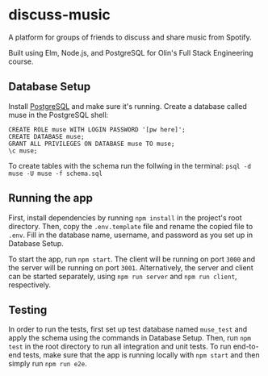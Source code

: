 # discuss-music

A platform for groups of friends to discuss and share music from Spotify.

Built using Elm, Node.js, and PostgreSQL for Olin's Full Stack Engineering course.

## Database Setup
Install [PostgreSQL](https://www.postgresql.org/download/) and make sure it's running.
Create a database called muse in the PostgreSQL shell:
```
CREATE ROLE muse WITH LOGIN PASSWORD '[pw here]';
CREATE DATABASE muse;
GRANT ALL PRIVILEGES ON DATABASE muse TO muse;
\c muse;
```

To create tables with the schema run the follwing in the terminal:
`psql -d muse -U muse -f schema.sql`

## Running the app
First, install dependencies by running `npm install` in the project's root directory. Then, copy the `.env.template` file and rename the copied file to `.env`. Fill in the database name, username, and password as you set up in Database Setup.

To start the app, run `npm start`. The client will be running on port `3000` and the server will be running on port `3001`. Alternatively, the server and client can be started separately, using `npm run server` and `npm run client`, respectively.

## Testing
In order to run the tests, first set up test database named `muse_test` and apply the schema using the commands in Database Setup. Then, run `npm test` in the root directory to run all integration and unit tests. To run end-to-end tests, make sure that the app is running locally with `npm start` and then simply run `npm run e2e`.
